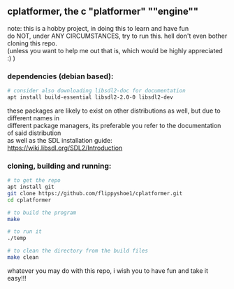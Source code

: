 ## cplatformer, the c "platformer" ""engine""
note: this is a hobby project, in doing this to learn and have fun\
do NOT, under ANY CIRCUMSTANCES, try to run this. hell don't even bother cloning this repo.\
(unless you want to help me out that is, which would be highly appreciated :) )

### dependencies (debian based):
```sh
# consider also downloading libsdl2-doc for documentation
apt install build-essential libsdl2-2.0-0 libsdl2-dev
```
these packages are likely to exist on other distributions as well, but due to different names in\
different package managers, its preferable you refer to the documentation of said distribution\
as well as the SDL installation guide: https://wiki.libsdl.org/SDL2/Introduction

### cloning, building and running:
```sh
# to get the repo
apt install git
git clone https://github.com/flippyshoe1/cplatformer.git
cd cplatformer

# to build the program
make

# to run it
./temp

# to clean the directory from the build files
make clean
```

whatever you may do with this repo, i wish you to have fun and take it easy!!!